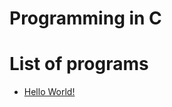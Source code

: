 # Programming in C

# List of programs
- [Hello World!](https://github.com/koushikidey/programming-in-C/blob/master/helloWorld.c)

